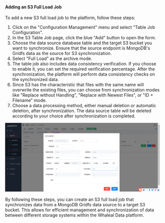 #### Adding an S3 Full Load Job

To add a new S3 full load job to the platform, follow these steps:

1. Click on the "Configuration Management" menu and select "Table Job Configuration".
2. In the S3 Table Job page, click the blue "Add" button to open the form.
3. Choose the data source database table and the target S3 bucket you want to synchronize. Ensure that the source endpoint is MongoDB's Gridfs data as the source for S3 synchronization.
4. Select "Full Load" as the archive mode.
5. The table job also includes data consistency verification. If you choose to enable it, you can set the required verification percentage. After the synchronization, the platform will perform data consistency checks on the synchronized data.
6. Since S3 has the characteristic that files with the same name will overwrite the existing files, you can choose from synchronization modes like "Replace without Handling", "Replace with Newest Files", or "ID + Filename" mode.
7. Choose a data processing method, either manual deletion or automatic deletion, after synchronization. The data source table will be deleted according to your choice after synchronization is completed.

![Adding an S3 Full Load Job](../../images/whaleal-data/image-20230621135150997.png)

By following these steps, you can create an S3 full load job that synchronizes data from a MongoDB Gridfs data source to a target S3 bucket. This allows for efficient management and synchronization of data between different storage systems within the Whaleal Data platform.
